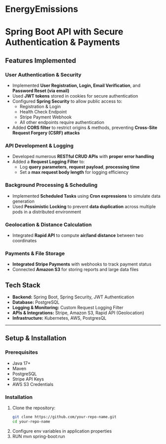 # EnergyEmissions

# Spring Boot API with Secure Authentication & Payments

## Features Implemented  

### **User Authentication & Security**  
- Implemented **User Registration, Login, Email Verification**, and **Password Reset (via email)**  
- Used **JWT tokens** stored in cookies for secure authentication  
- Configured **Spring Security** to allow public access to:  
  - Registration & Login  
  - Health Check Endpoint  
  - Stripe Payment Webhook  
  - All other endpoints require authentication  
- Added **CORS filter** to restrict origins & methods, preventing **Cross-Site Request Forgery (CSRF) attacks**  

### **API Development & Logging**  
- Developed numerous **RESTful CRUD APIs** with **proper error handling**  
- Added a **Request Logging Filter** to:  
  - Log **query parameters**, **request payload**, **processing time**  
  - Set a **max request body length** for logging efficiency  

### **Background Processing & Scheduling**  
- Implemented **Scheduled Tasks** using **Cron expressions** to simulate data generation  
- Used **Pessimistic Locking** to prevent **data duplication** across multiple pods in a distributed environment  

### **Geolocation & Distance Calculation**  
- Integrated **Rapid API** to compute **air/land distance** between two coordinates  

### **Payments & File Storage**  
- **Integrated Stripe Payments** with webhooks to track payment status  
- Connected **Amazon S3** for storing reports and large data files  

## **Tech Stack**
- **Backend:** Spring Boot, Spring Security, JWT Authentication  
- **Database:** PostgreSQL  
- **Logging & Monitoring:** Custom Request Logging Filter  
- **APIs & Integrations:** Stripe, Amazon S3, Rapid API (Geolocation)  
- **Infrastructure:** Kubernetes, AWS, PostgresQL 

---

## **Setup & Installation**
### **Prerequisites**
- Java 17+  
- Maven  
- PostgreSQL  
- Stripe API Keys  
- AWS S3 Credentials  

### **Installation**
1. Clone the repository:  
   ```sh
   git clone https://github.com/your-repo-name.git
   cd your-repo-name
2. Configure env variables in application properties
3. RUN mvn spring-boot:run
